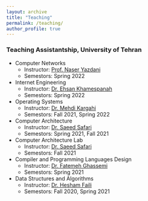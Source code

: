 ```yaml
---
layout: archive
title: "Teaching"
permalink: /teaching/
author_profile: true
---
```


### Teaching Assistantship, University of Tehran

- Computer Networks
    - Instructor: [Prof. Naser Yazdani](https://ece.ut.ac.ir/en/~yazdani)
    - Semestors: Spring 2022
- Internet Engineering
    - Instructor: [Dr. Ehsan Khamespanah](https://profile.ut.ac.ir/en/~e.khamespanah)
    - Semestors: Spring 2022
- Operating Systems
    - Instructor: [Dr. Mehdi Kargahi](https://scholar.google.com/citations?user=oH19bK4AAAAJ&hl=en)
    - Semestors: Fall 2021, Spring 2022
- Computer Architecture
    - Instructor: [Dr. Saeed Safari](https://ece.ut.ac.ir/en/~saeed)
    - Semestors: Spring 2021, Fall 2021
- Computer Architecture Lab
    - Instructor: [Dr. Saeed Safari](https://ece.ut.ac.ir/en/~saeed)
    - Semestors: Fall 2021
- Compiler and Programming Languages Design
    - Instructor: [Dr. Fatemeh Ghassemi](http://www.fatemehghassemi.ir/)
    - Semestors: Spring 2021
- Data Structures and Algorithms
    - Instructor: [Dr. Hesham Faili](https://ece.ut.ac.ir/en/~hfaili)
    - Semestors: Fall 2020, Spring 2021